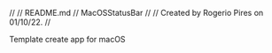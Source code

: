//
//  README.md
//  MacOSStatusBar
//
//  Created by Rogerio Pires on 01/10/22.
//


Template create app for macOS




